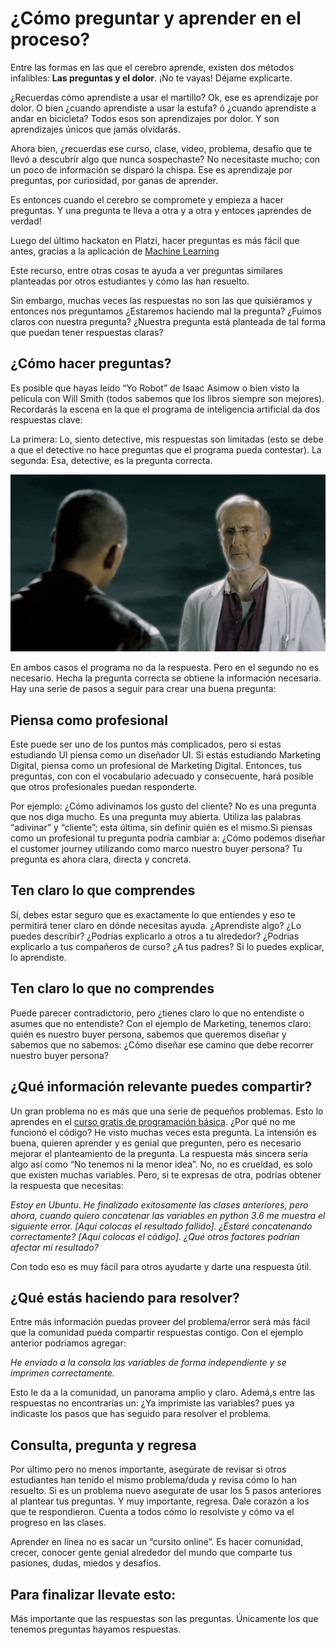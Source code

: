 # ¿Cómo preguntar y aprender en el proceso?

Entre las formas en las que el cerebro aprende, existen dos métodos infalibles: **Las preguntas y el dolor**. ¡No te vayas! Déjame explicarte. 

¿Recuerdas cómo aprendiste a usar el martillo? Ok, ese es aprendizaje por dolor. O bien ¿cuando aprendiste a usar la estufa? ó ¿cuando aprendiste a andar en bicicleta? Todos esos son aprendizajes por dolor. Y son aprendizajes únicos que jamás olvidarás. 

Ahora bien, ¿recuerdas ese curso, clase, video, problema, desafío que te llevó a descubrir algo que nunca sospechaste? No necesitaste mucho; con un poco de información se disparó la chispa. Ese es aprendizaje por preguntas, por curiosidad, por ganas de aprender. 

Es entonces cuando el cerebro se compromete y empieza a hacer preguntas. Y una pregunta te lleva a otra y a otra y entoces ¡aprendes de verdad!

Luego del último hackaton en Platzi, hacer preguntas es más fácil que antes, gracias a la aplicación de [Machine Learning](https://www.youtube.com/watch?v=8DI_wzTIevE)

Este recurso, entre otras cosas te ayuda a ver preguntas similares planteadas por otros estudiantes y cómo las han resuelto. 

Sin embargo, muchas veces las respuestas no son las que quisiéramos y entonces nos preguntamos ¿Estaremos haciendo mal la pregunta? ¿Fuimos claros con nuestra pregunta? ¿Nuestra pregunta está planteada de tal forma que puedan tener respuestas claras? 

## ¿Cómo hacer preguntas?
Es posible que hayas leído “Yo Robot” de Isaac Asimow o bien visto la película con Will Smith (todos sabemos que los libros siempre son mejores). Recordarás la escena en la que el programa de inteligencia artificial da dos respuestas clave: 

La primera: Lo, siento detective, mis respuestas son limitadas (esto se debe a que el detective no hace preguntas que el programa pueda contestar).
La segunda: Esa, detective, es la pregunta correcta. 

![Esa detective, es la pregunta correcta.](./IamRobot.gif)

En ambos casos el programa no da la respuesta. Pero en el segundo no es necesario. Hecha la pregunta correcta se obtiene la información necesaria. Hay una serie de pasos a seguir para crear una buena pregunta: 

## Piensa como profesional
Este puede ser uno de los puntos más complicados, pero si estas estudiando UI piensa como un diseñador UI.  Si estás estudiando Marketing Digital, piensa como un profesional de Marketing Digital. Entonces, tus preguntas, con con el vocabulario adecuado y consecuente, hará posible que otros profesionales puedan responderte. 

Por ejemplo: 
¿Cómo adivinamos los gusto del cliente?  No es una pregunta que nos diga mucho.  Es una pregunta  muy abierta. Utiliza las palabras “adivinar” y “cliente”; esta última, sin definir quién es el mismo.Si piensas como un profesional tu pregunta podría cambiar a: 
¿Cómo podemos diseñar el customer journey utilizando como marco nuestro buyer persona? Tu pregunta es ahora clara, directa y concreta.

## Ten claro lo que comprendes
Sí, debes estar seguro que es exactamente lo que entiendes y eso te permitirá tener claro en dónde necesitas ayuda. ¿Aprendiste algo? ¿Lo puedes describir? ¿Podrías explicarlo a otros a tu alrededor? ¿Podrias explicarlo a tus compañeros de curso? ¿A tus padres? Si lo puedes explicar, lo aprendiste. 

## Ten claro lo que no comprendes
Puede parecer contradictorio, pero ¿tienes claro lo que no entendiste o asumes que no entendiste? Con el ejemplo de Marketing, tenemos claro: quién es nuestro buyer persona, sabemos que queremos diseñar y sabemos que no sabemos: ¿Cómo diseñar ese camino que debe recorrer nuestro buyer persona? 

## ¿Qué información relevante puedes compartir?
Un gran problema no es más que una serie de pequeños problemas.  Esto lo aprendes en el [curso gratis de programación básica](https://platzi.com/cursos/programacion-basica/). 
¿Por qué no me funcionó el código? He visto muchas veces esta pregunta. La intensión es buena, quieren aprender y es genial que pregunten, pero es necesario mejorar el planteamiento de la pregunta. La respuesta más sincera sería algo así como “No tenemos ni la menor idea”. No, no es crueldad, es solo que existen muchas variables. Pero, si te expresas de otra, podrías obtener la respuesta que necesitas:

_Estoy en Ubuntu.  He finalizado exitosamente las clases anteriores, pero ahora, cuando quiero concatenar las variables en python 3.6 me muestra el siguiente error. [Aquí colocas el resultado fallido]. ¿Estaré concatenando correctamente? [Aquí colocas el código]. ¿Qué otros factores podrían afectar mi resultado?_

Con todo eso es muy fácil para otros ayudarte y darte una respuesta útil. 

## ¿Qué estás haciendo para resolver?
Entre más información puedas proveer del problema/error será más fácil que la comunidad pueda compartir respuestas contigo. Con el ejemplo anterior podríamos agregar: 

_He enviado a la consola las variables de forma independiente y se imprimen correctamente._

Esto le da a la comunidad, un panorama amplio y claro. Ademá,s entre las respuestas no encontrarías un: ¿Ya imprimiste las variables? pues ya indicaste los pasos que has seguido para resolver el problema.

## Consulta, pregunta y regresa
Por último pero no menos importante, asegúrate de revisar si otros estudiantes han tenido el mismo problema/duda y revisa cómo lo han resuelto. Si es un problema nuevo asegurate de usar los 5 pasos anteriores al plantear tus preguntas. Y muy importante, regresa.  Dale corazón a los que te respondieron.  Cuenta a todos cómo lo resolviste y cómo va el progreso en las clases. 

Aprender en línea no es sacar un “cursito online”.  Es hacer comunidad, crecer, conocer gente genial alrededor del mundo que comparte tus pasiones, dudas, miedos y desafíos. 

## Para finalizar llevate esto: 
Más importante que las respuestas son las preguntas.
Únicamente los que tenemos preguntas hayamos respuestas. 
